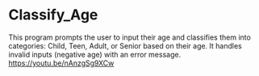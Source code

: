 # Classify_Age
This program prompts the user to input their age and classifies them into categories: Child, Teen, Adult, or Senior based on their age. It handles invalid inputs (negative age) with an error message.
https://youtu.be/nAnzgSg9XCw
